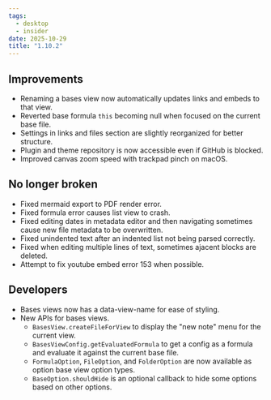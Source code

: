 ```yaml
---
tags:
  - desktop
  - insider
date: 2025-10-29
title: "1.10.2"
---
```


## Improvements

- Renaming a bases view now automatically updates links and embeds to that view.
- Reverted base formula `this` becoming null when focused on the current base file.
- Settings in links and files section are slightly reorganized for better structure.
- Plugin and theme repository is now accessible even if GitHub is blocked.
- Improved canvas zoom speed with trackpad pinch on macOS.

## No longer broken

- Fixed mermaid export to PDF render error.
- Fixed formula error causes list view to crash.
- Fixed editing dates in metadata editor and then navigating sometimes cause new file metadata to be overwritten.
- Fixed unindented text after an indented list not being parsed correctly.
- Fixed when editing multiple lines of text, sometimes ajacent blocks are deleted.
- Attempt to fix youtube embed error 153 when possible.

## Developers

- Bases views now has a data-view-name for ease of styling.
- New APIs for bases views.
  - `BasesView.createFileForView` to display the "new note" menu for the current view.
  - `BasesViewConfig.getEvaluatedFormula` to get a config as a formula and evaluate it against the current base file.
  - `FormulaOption`, `FileOption`, and `FolderOption` are now available as option base view option types.
  - `BaseOption.shouldHide` is an optional callback to hide some options based on other options.
